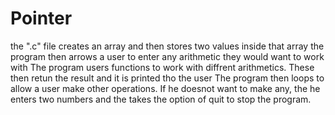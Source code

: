 # Pointer
the ".c" file creates an array and then stores two values inside that array
the program then arrows a user to enter any arithmetic they would want to work with
The program users functions to work with diffrent arithmetics.
These then retun the result and it is printed tho the user
The program then loops to allow a user make other operations.
If he doesnot want to make any, the he enters two numbers and the takes the option of quit to stop the program.
